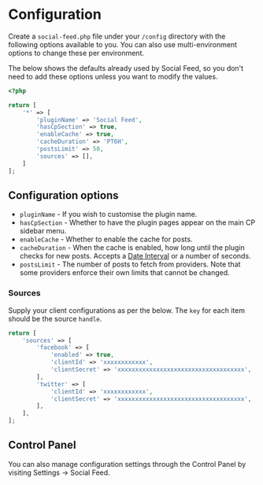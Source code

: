 # Configuration
Create a `social-feed.php` file under your `/config` directory with the following options available to you. You can also use multi-environment options to change these per environment.

The below shows the defaults already used by Social Feed, so you don't need to add these options unless you want to modify the values.

```php
<?php

return [
    '*' => [
        'pluginName' => 'Social Feed',
        'hasCpSection' => true,
        'enableCache' => true,
        'cacheDuration' => 'PT6H',
        'postsLimit' => 50,
        'sources' => [],
    ]
];
```

## Configuration options
- `pluginName` - If you wish to customise the plugin name.
- `hasCpSection` - Whether to have the plugin pages appear on the main CP sidebar menu.
- `enableCache` - Whether to enable the cache for posts.
- `cacheDuration` - When the cache is enabled, how long until the plugin checks for new posts. Accepts a [Date Interval](https://www.php.net/manual/en/dateinterval.construct.php) or a number of seconds.
- `postsLimit` - The number of posts to fetch from providers. Note that some providers enforce their own limits that cannot be changed.

### Sources
Supply your client configurations as per the below. The `key` for each item should be the source `handle`.

```php
return [
    'sources' => [
        'facebook' => [
            'enabled' => true,
            'clientId' => 'xxxxxxxxxxxx',
            'clientSecret' => 'xxxxxxxxxxxxxxxxxxxxxxxxxxxxxxxxxxxx',
        ],
        'twitter' => [
            'clientId' => 'xxxxxxxxxxxx',
            'clientSecret' => 'xxxxxxxxxxxxxxxxxxxxxxxxxxxxxxxxxxxx',
        ],
    ],
];
```

## Control Panel
You can also manage configuration settings through the Control Panel by visiting Settings → Social Feed.
